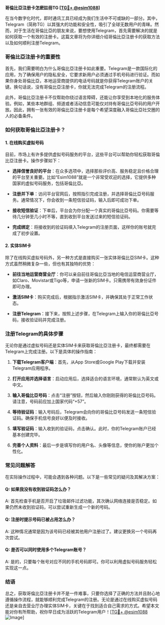 **哥倫比亞注册卡怎麽註冊TG [[TG💪+ @esim1088](https://t.me/s/esim1088)]**

在当今数字化时代，即时通讯工具已经成为我们生活中不可或缺的一部分。其中，Telegram（简称TG）以其强大的功能和安全性，吸引了全球无数用户的青睐。然而，对于生活在哥倫比亞的朋友来说，要想使用Telegram，首先需要解决的就是如何获取一个有效的注册卡。这篇文章将为你详细介绍哥倫比亞注册卡的获取方法以及如何顺利注册Telegram。

### **哥倫比亞注册卡的重要性**

首先，我们需要明白为什么哥倫比亞注册卡如此重要。Telegram是一款国际化的应用，为了确保用户的隐私安全，它要求新用户必须通过手机号码进行验证。而如果你身处哥倫比亞，本地运营商提供的电话号码就是你获得Telegram账户的关键。换句话说，没有哥倫比亞注册卡，你就无法完成Telegram的注册流程。

此外，哥倫比亞注册卡不仅帮助你绕过语言障碍，还能让你享受到本地化的服务体验。例如，某些本地群组、频道或者活动信息可能仅对持有哥倫比亞号码的用户开放。因此，拥有一张有效的哥倫比亞注册卡是每个希望深度融入哥倫比亞社交圈的人的必备条件。

### **如何获取哥倫比亞注册卡？**

#### **1. 在线购买虚拟号码**

目前，市场上有许多提供虚拟号码服务的平台，这些平台可以帮助你轻松获取哥倫比亞注册卡。操作步骤如下：

- **选择信誉良好的平台**：在众多选项中，选择那些评价高、服务稳定且价格合理的平台至关重要。比如“Esim1088”就是一个非常受欢迎的选择，它提供多种国家的虚拟号码服务，包括哥倫比亞。
  
- **注册并下单**：访问平台官网后，按照指引完成注册，并选择哥倫比亞号码服务。通常情况下，你会收到一条短信验证码，输入后即可成功下单。

- **接收短信验证**：下单后，平台会为你分配一个真实的哥倫比亞号码。你需要等待几分钟至几小时不等，直到收到平台发送过来的短信验证码。

- **完成绑定**：将接收到的验证码填入Telegram的注册页面，这样你的账号就完成了初步设置。

#### **2. 实体SIM卡**

除了在线购买虚拟号码外，另一种方式是直接购买一张实体哥倫比亞SIM卡。这种方式虽然稍微复杂一些，但也有其独特的优势：

- **前往当地运营商营业厅**：你可以亲自前往哥倫比亞当地的电信运营商营业厅，如Claro、Movistar或Tigo等，申请一张新的SIM卡。只需携带有效身份证件即可办理。

- **激活SIM卡**：购买完成后，根据指示激活SIM卡，并确保其处于正常工作状态。

- **注册Telegram**：接下来，按照上述步骤，在Telegram上输入你的哥倫比亞号码，接收验证码并完成注册。

### **注册Telegram的具体步骤**

无论你是通过虚拟号码还是实体SIM卡来获取哥倫比亞注册卡，最终都需要在Telegram上完成注册。以下是具体的操作指南：

1. **下载Telegram客户端**：首先，从App Store或Google Play下载并安装Telegram应用程序。

2. **打开应用并选择语言**：启动应用后，选择适合的语言环境，通常默认为英文或中文。

3. **输入哥倫比亞号码**：点击“注册”按钮，然后输入你刚刚获得的哥倫比亞号码。请注意，号码前应加上国家代码“+57”。

4. **等待验证码**：输入号码后，Telegram会向你的哥倫比亞号码发送一条短信验证码。确保手机信号良好以便及时接收。

5. **填写验证码**：输入收到的验证码，点击确认。此时，你的Telegram账户已经基本创建完毕。

6. **完善个人资料**：最后一步是填写你的用户名、头像等信息，使你的账户更加个性化。

### **常见问题解答**

在实际操作过程中，可能会遇到各种问题。以下是一些常见的疑问及其解决方案：

#### **Q: 如果我没有收到验证码怎么办？**
A: 首先检查手机是否开启了垃圾邮件过滤功能，其次确认网络连接是否稳定。如果仍然未收到验证码，可以尝试重新生成一个新的号码。

#### **Q: 注册时提示号码已被占用怎么办？**
A: 这种情况通常是因为该号码已经被其他用户注册过了。建议更换另一个号码再次尝试。

#### **Q: 是否可以同时使用多个Telegram账号？**
A: 是的，只要每个账号对应不同的手机号码即可。你可以利用虚拟号码服务轻松实现这一点。

### **结语**

总之，获取哥倫比亞注册卡并不是一件难事，只要你选择了正确的方法并且耐心地遵循操作流程，就能够顺利完成Telegram的注册。无论是通过在线购买虚拟号码还是亲自去营业厅办理实体SIM卡，关键在于找到适合自己需求的方式。希望本文能对你有所帮助，祝你早日成为活跃的Telegram用户！[[TG💪+ @esim1088](https://t.me/s/esim1088) ![Image](https://i.postimg.cc/4NQfJmqS/Snipaste-2025-05-13-00-14-12.png)]